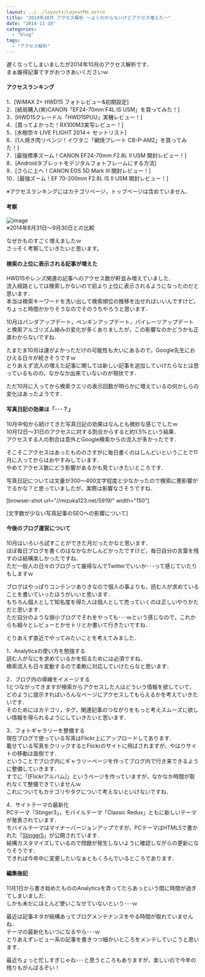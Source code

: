 ```yaml
---
layout: ../../layouts/LayoutMd.astro
title: "2014年10月 アクセス解析 ～よくわからないけどアクセス増えた～"
date: "2014-11-10"
categories: 
  - "blog"
tags: 
  - "アクセス解析"
---
```


遅くなってしまいましたが2014年10月のアクセス解析です．  
まぁ誰得記事ですがおつきあいくださいｗ

#### アクセスランキング

1．[WiMAX 2+ HWD15 フォトレビュー&初期設定]  
2．[結局購入(笑)CANON「EF24-70mm F4L IS USM」を買ってみた！]  
3．[HWD15クレードル「HWD15PUU」実機レビュー！]  
4．[買ってよかった！RX100M3実写レビュー！]  
5．[水樹奈々 LIVE FLIGHT 2014＋ セットリスト]  
6．[1人焼き肉リベンジ！イワタニ「網焼プレート CB-P-AM2」を買ってみた！]  
7．[最強標準ズーム！CANON EF24-70mm F2.8L II USM 開封レビュー！]  
8．[Androidタブレットをデジタルフォトフレームにする方法]  
9．[さらに上へ！CANON EOS 5D Mark III 開封レビュー！]  
10．[最強ズーム！EF 70-200mm F2.8L IS II USM 開封レビュー！]

※アクセスランキングにはカテゴリページ，トップページは含めていません．

#### 考察

![image](/archive/images/image.png "image")  
※2014年8月31日～9月30日との比較

なぜかものすごく増えましたｗ  
さっそく考察していきたいと思います。

#### 検索の上位に表示される記事が増えた

HWD15やレンズ関連の記事へのアクセス数が軒並み増えていました．  
流入経路としては検索しかないので前より上位に表示されるようになったのだと思います．  
本当は検索キーワードを洗い出して検索順位の推移を出せればいいんですけど，ちょっと時間かかりそうなのでそのうちやろうと思います．

10月はパンダアップデート，ペンギンアップデート，パイレーツアップデートと検索アルゴリズム絡みの変化が多くありましたが，この影響なのかどうかも正直わからないですね．

たまたま10月は運がよかっただけの可能性も大いにあるので，Google先生におびえる日々が続きそうですｗ  
とりあえず流入の増えた記事に関しては新しい記事を追加していけたらなとは思っているものの，なかなか出来ていないのが現状です．

ただ10月に入ってから検索クエリの表示回数が明らかに増えているの何かしらの変化はあったようです．

#### 写真日記の効果は「･･･？」

10月中旬から続けてきた写真日記の効果はなんとも微妙な感じでしたｗ  
10月12日～31日のアクセスに対する割合からすると約1.5%という結果．  
アクセスする人の割合は意外とGoogle検索からの流入が多かったです．

そこそこアクセスはあったもののさすがに毎日書くのはしんどいということで11月に入ってからはおやすみしています．  
やめてアクセス数にどう影響があるかも見ていきたいところです．

写真日記については文量が300～400文字程度と少なかったので検索に悪影響がでるかな？と思っていましたが，実際は影響なさそうですね．

\[browser-shot url="//mizuka123.net/5919/" width="150"\]

[文字数が少ない写真記事のSEOへの影響について]

#### 今後のブログ運営について

10月はいろいろ試すことができた月だったかなと思います．  
ほぼ毎日ブログを書くのはなかなかしんどかったですけど，毎日自分の言葉を残すのは結構楽しかったですね．  
ただ一般人の日々のブログって誰得なんでTwitterでいいか･･･って感じていたりもしますｗ

ブログはやっぱりコンテンツありきなので個人の事よりも，読む人が求めていることを書いていったほうがいいと思います．  
もちろん個人として知名度を得た人は個人として売っていくのは正しいやりかただと思います．  
ただ自分のような弱小ブログでそれをやっても･･･ｗという感じなので，これからも細々とレビューとかセトリとか書いて行きたいですね．

とりあえず直近でやってみたいことを考えてみました．

1．Analyticsの使い方を勉強する  
読む人がなにを求めているかを知るためには必須ですね．  
検索流入も日々変動するので柔軟に対応していけたらなと思います．

2．ブログ内の導線をイメージする  
1とつながってきますが検索からアクセスした人はどういう情報を欲していて，どのように提示すればいろんなページにアクセスしてもらえるかを考えていきたいです．  
そのためにはカテゴリ，タグ，関連記事のつながりをもっと考えスムーズに欲しい情報を得られるようにしていきたいと思います．

3．フォトギャラリーを整備する  
現在ブログで使っている写真はFlickr上にアップロードしてあります．  
載せている写真をクリックするとFlickrのサイトに飛ばされますが，やはりサイトの移動は面倒です．  
ということでブログ内にギャラリーページを作ってブログ内で行き来できるように整備していきます．  
すでに「[Flickrアルバム]」というページを作っていますが，なかなか時間が取れなくて整備できていませんｗ  
これについてもカテゴリやタグについて考えないといけないですね．

4．サイトテーマの最新化  
PCテーマ「Stinger3」，モバイルテーマ「Classic Redux」ともに新しいテーマが発表されています．  
モバイルテーマはマイナーバージョンアップですが，PCテーマはHTML5で書かれた「[Stinger5](http://wp-fun.com/)」が公開されています．  
結構カスタマイズしているので問題が発生しないように確認しながらの更新になりそうです．  
できれば今年中に変更したいなぁともくろんでいるところであります．

#### 編集後記

11月1日から書き始めたもののAnalyticsを弄ってたらあっという間に時間が過ぎてしまいました．  
しかも未だにほとんど使いこなせていないという･･･ｗ

最近は記事ネタが結構あってブログメンテナンスをやる時間が取れていませんね．  
テーマの最新化もいつになるやら･･･ｗ  
とりあえずレビュー系の記事を書きつつ細かいところをメンテしていこうと思います．

最近ちょっと忙しすぎじゃね･･･と思うところもありますが，楽しいので今年の残りもがんばるぞい！
